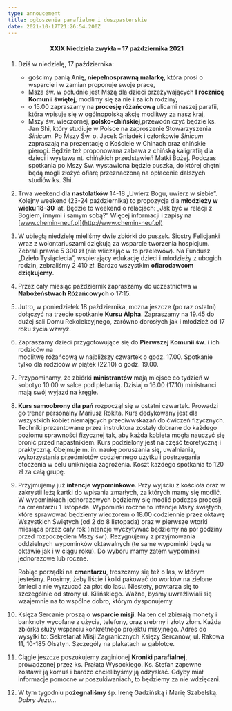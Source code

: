 ```yaml
---
type: annoucement
title: ogłoszenia parafialne i duszpasterskie
date: 2021-10-17T21:26:54.200Z
---
```

<h4 style="text-align:center;">XXIX Niedziela zwykła – 17 października 2021</H4>

1. Dziś w niedzielę, 17 października:

   * gościmy panią Anię, **niepełnosprawną malarkę**, która prosi o wsparcie i w zamian proponuje swoje prace,
   * Msza św. w południe jest Mszą dla dzieci przeżywających **I rocznicę Komunii świętej**, modlimy się za nie i za ich rodziny,
   * o 15.00 zapraszamy na **procesję różańcową** ulicami naszej parafii, która wpisuje się w ogólnopolską akcję modlitwy za nasz kraj,
   * Mszy św. wieczornej, **polsko-chińskiej**,przewodniczyć będzie ks. Jan Shi, który studiuje w Polsce na zaproszenie Stowarzyszenia *Sinicum*. Po Mszy Św. o. Jacek Gniadek i członkowie *Sinicum* zapraszają na prezentację o Kościele w Chinach oraz chińskie pierogi. Będzie też proponowana zabawa z chińską kaligrafią dla dzieci i wystawa nt. chińskich przedstawień Matki Bożej. Podczas spotkania po Mszy Św. wystawiona będzie puszka, do której chętni będą mogli złożyć ofiarę przeznaczoną na opłacenie dalszych studiów ks. Shi.
2. Trwa weekend dla **nastolatków** 14-18 „Uwierz Bogu, uwierz w siebie”. Kolejny weekend (23-24 października) to propozycja dla **młodzieży w wieku 18-30** lat. Będzie to weekend o relacjach: „Jak być w relacji z Bogiem, innymi i samym sobą?” Więcej informacji i zapisy na [www.chemin-neuf.pl](http://www.chemin-neuf.pl)
3. W ubiegłą niedzielę mieliśmy dwie zbiórki do puszek. Siostry Felicjanki wraz z wolontariuszami dziękują za wsparcie tworzenia hospicjum. Zebrali prawie 5 300 zł (nie wliczając w to przelewów). Na Fundusz „Dzieło Tysiąclecia”, wspierający edukację dzieci i młodzieży z ubogich rodzin, zebraliśmy 2 410 zł. Bardzo wszystkim **ofiarodawcom dziękujemy**.
4. Przez cały miesiąc październik zapraszamy do uczestnictwa w **Nabożeństwach Różańcowych** o 17:15.
5. Jutro, w poniedziałek 18 października, można jeszcze (po raz ostatni) dołączyć na trzecie spotkanie **Kursu Alpha**. Zapraszamy na 19.45 do dużej sali Domu Rekolekcyjnego, zarówno dorosłych jak i młodzież od 17 roku życia wzwyż.
6. Zapraszamy dzieci przygotowujące się do **Pierwszej Komunii św**. i ich rodziców na\
   modlitwę różańcową w najbliższy czwartek o godz. 17.00. Spotkanie tylko dla rodziców w piątek (22.10) o godz. 19.00.
7. Przypominamy, że zbiórki **ministrantów** mają miejsce co tydzień w sobotyo 10.00 w salce pod plebanią. Dzisiaj o 16.00 (17.10) ministranci mają swój wyjazd na kręgle.
8. **Kurs samoobrony dla pań** rozpoczął się w ostatni czwartek. Prowadzi go trener personalny Mariusz Rokita. Kurs dedykowany jest dla wszystkich kobiet niemających przeciwwskazań do ćwiczeń fizycznych. Techniki prezentowane przez instruktora zostały dobrane do każdego poziomu sprawności fizycznej tak, aby każda kobieta mogła nauczyć się bronić przed napastnikiem. Kurs podzielony jest na część teoretyczną i praktyczną. Obejmuje m. in. naukę poruszania się, uwalniania, wykorzystania przedmiotów codziennego użytku i postrzegania otoczenia w celu uniknięcia zagrożenia. Koszt każdego spotkania to 120 zł za całą grupę.
9. Przyjmujemy już **intencje wypominkowe**. Przy wyjściu z kościoła oraz w zakrystii leżą kartki do wpisania zmarłych, za których mamy się modlić. W wypominkach jednorazowych będziemy się modlić podczas procesji na cmentarzu 1 listopada. Wypominki roczne to intencje Mszy świętych, które sprawować będziemy wieczorem o 18.00 codziennie przez oktawę Wszystkich Świętych (od 2 do 8 listopada) oraz w pierwsze wtorki miesiąca przez cały rok (intencje wyczytywać będziemy na pół godziny przed rozpoczęciem Mszy św.). Rezygnujemy z przyjmowania oddzielnych wypominków oktawalnych (te same wypominki będą w oktawie jak i w ciągu roku). Do wyboru mamy zatem wypominki jednorazowe lub roczne.

   Robiąc porządki na **cmentarzu**, troszczmy się też o las, w którym jesteśmy. Prosimy, żeby liście i kolki pakować do worków na zielone śmieci a nie wyrzucać za płot do lasu. Niestety, powtarza się to szczególnie od strony ul. Kilińskiego. Ważne, byśmy uwrażliwiali się wzajemnie na to wspólne dobro, którym dysponujemy.
10. Księża Sercanie proszą o **wsparcie misji**. Na ten cel zbierają monety i banknoty wycofane z użycia, telefony, oraz srebrny i złoty złom. Każda zbiórka służy wsparciu konkretnego projektu misyjnego. Adres do wysyłki to: Sekretariat Misji Zagranicznych Księży Sercanów, ul. Rakowa 11, 10-185 Olsztyn. Szczegóły na plakatach w gablotce.
11. Ciągle jeszcze poszukujemy zaginionej **Kroniki parafialnej**, prowadzonej przez ks. Prałata Wysockiego. Ks. Stefan zapewne zostawił ją komuś i bardzo chcielibyśmy ją odzyskać. Gdyby miał informacje pomocne w poszukiwaniach, to będziemy za nie wdzięczni.
12. W tym tygodniu **pożegnaliśmy** śp. Irenę Gadzińską i Marię Szabelską. *Dobry Jezu…*

<!--EndFragment-->